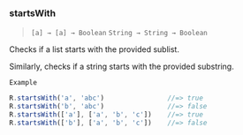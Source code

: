 ### startsWith

> ```[a] → [a] → Boolean```
> ```String → String → Boolean```

Checks if a list starts with the provided sublist.

Similarly, checks if a string starts with the provided substring.

`Example`

```js
R.startsWith('a', 'abc')                //=> true
R.startsWith('b', 'abc')                //=> false
R.startsWith(['a'], ['a', 'b', 'c'])    //=> true
R.startsWith(['b'], ['a', 'b', 'c'])    //=> false
```